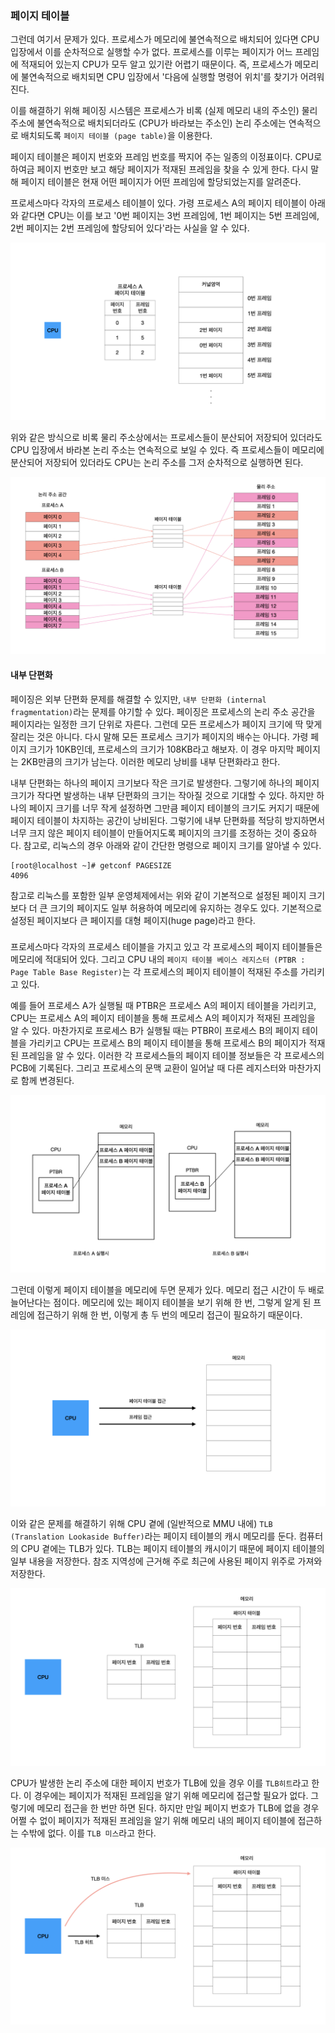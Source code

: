 ### 페이지 테이블
그런데 여기서 문제가 있다. 프로세스가 메모리에 불연속적으로 배치되어 있다면 CPU 입장에서 이를 순차적으로 실행할 수가 없다. 프로세스를 이루는 페이지가 어느 프레임에 적재되어 있는지 CPU가 모두 알고 있기란 어렵기 때문이다. 즉, 프로세스가 메모리에 불연속적으로 배치되면 CPU 입장에서 '다음에 실행할 명령어 위치'를 찾기가 어려워진다.

이를 해결하기 위해 페이징 시스템은 프로세스가 비록 (실제 메모리 내의 주소인) 물리 주소에 불연속적으로 배치되더라도 (CPU가 바라보는 주소인) 논리 주소에는 연속적으로 배치되도록 `페이지 테이블 (page table)`을 이용한다.

페이지 테이블은 페이지 번호와 프레임 번호를 짝지어 주는 일종의 이정표이다. CPU로 하여금 페이지 번호만 보고 해당 페이지가 적재된 프레임을 찾을 수 있게 한다. 다시 말해 페이지 테이블은 현재 어떤 페이지가 어떤 프레임에 할당되었는지를 알려준다.

프로세스마다 각자의 프로세스 테이블이 있다. 가령 프로세스 A의 페이지 테이블이 아래와 같다면 CPU는 이를 보고 '0번 페이지는 3번 프레임에, 1번 페이지는 5번 프레임에, 2번 페이지는 2번 프레임에 할당되어 있다'라는 사실을 알 수 있다.

![페이지 테이블.001.jpeg](<images/페이지 테이블.001.jpeg>)

위와 같은 방식으로 비록 물리 주소상에서는 프로세스들이 분산되어 저장되어 있더라도 CPU 입장에서 바라본 논리 주소는 연속적으로 보일 수 있다. 즉 프로세스들이 메모리에 분산되어 저장되어 있더라도 CPU는 논리 주소를 그저 순차적으로 실행하면 된다.

![페이지 테이블.002.jpeg](<images/페이지 테이블.002.jpeg>)

#### 내부 단편화
페이징은 외부 단편화 문제를 해결할 수 있지만, `내부 단편화 (internal fragmentation)`라는 문제를 야기할 수 있다. 페이징은 프로세스의 논리 주소 공간을 페이지라는 일정한 크기 단위로 자른다. 그런데 모든 프로세스가 페이지 크기에 딱 맞게 잘리는 것은 아니다. 다시 말해 모든 프로세스 크기가 페이지의 배수는 아니다. 가령 페이지 크기가 10KB인데, 프로세스의 크기가 108KB라고 해보자. 이 경우 마지막 페이지는 2KB만큼의 크기가 남는다. 이러한 메모리 낭비를 내부 단편화라고 한다.

내부 단편화는 하나의 페이지 크기보다 작은 크기로 발생한다. 그렇기에 하나의 페이지 크기가 작다면 발생하는 내부 단편화의 크기는 작아질 것으로 기대할 수 있다. 하지만 하나의 페이지 크기를 너무 작게 설정하면 그만큼 페이지 테이블의 크기도 커지기 때문에 페이지 테이블이 차지하는 공간이 낭비된다. 그렇기에 내부 단편화를 적당히 방지하면서 너무 크지 않은 페이지 테이블이 만들어지도록 페이지의 크기를 조정하는 것이 중요하다. 참고로, 리눅스의 경우 아래와 같이 간단한 명령으로 페이지 크기를 알아낼 수 있다.

```linux
[root@localhost ~]# getconf PAGESIZE
4096
```

참고로 리눅스를 포함한 일부 운영체제에서는 위와 같이 기본적으로 설정된 페이지 크기보다 더 큰 크기의 페이지도 일부 허용하여 메모리에 유지하는 경우도 있다. 기본적으로 설정된 페이지보다 큰 페이지를 대형 페이지(huge page)라고 한다.

### 

프로세스마다 각자의 프로세스 테이블을 가지고 있고 각 프로세스의 페이지 테이블들은 메모리에 적대되어 있다. 그리고 CPU 내의 `페이지 테이블 베이스 레지스터 (PTBR : Page Table Base Register)`는 각 프로세스의 페이지 테이블이 적재된 주소를 가리키고 있다.

예를 들어 프로세스 A가 실행될 때 PTBR은 프로세스 A의 페이지 테이블을 가리키고, CPU는 프로세스 A의 페이지 테이블을 통해 프로세스 A의 페이지가 적재된 프레임을 알 수 있다. 마찬가지로 프로세스 B가 실행될 때는 PTBR이 프로세스 B의 페이지 테이블을 가리키고 CPU는 프로세스 B의 페이지 테이블을 통해 프로세스 B의 페이지가 적재된 프레임을 알 수 있다. 이러한 각 프로세스들의 페이지 테이블 정보들은 각 프로세스의 PCB에 기록된다. 그리고 프로세스의 문맥 교환이 일어날 때 다른 레지스터와 마찬가지로 함께 변경된다.

![페이지 테이블.003.jpeg](<images/페이지 테이블.003.jpeg>)

그런데 이렇게 페이지 테이블을 메모리에 두면 문제가 있다. 메모리 접근 시간이 두 배로 늘어난다는 점이다. 메모리에 있는 페이지 테이블을 보기 위해 한 번, 그렇게 알게 된 프레임에 접근하기 위해 한 번, 이렇게 총 두 번의 메모리 접근이 필요하기 때문이다.

![페이지 테이블.004.jpeg](<images/페이지 테이블.004.jpeg>)

이와 같은 문제를 해결하기 위해 CPU 곁에 (일반적으로 MMU 내에) `TLB (Translation Lookaside Buffer)`라는 페이지 테이블의 캐시 메모리를 둔다. 컴퓨터의 CPU 곁에는 TLB가 있다. TLB는 페이지 테이블의 캐시이기 때문에 페이지 테이블의 일부 내용을 저장한다. 참조 지역성에 근거해 주로 최근에 사용된 페이지 위주로 가져와 저장한다.

![페이지 테이블.005.jpeg](<images/페이지 테이블.005.jpeg>)

CPU가 발생한 논리 주소에 대한 페이지 번호가 TLB에 있을 경우 이를 `TLB히트`라고 한다. 이 경우에는 페이지가 적재된 프레임을 알기 위해 메모리에 접근할 필요가 없다. 그렇기에 메모리 접근을 한 번만 하면 된다. 하지만 만일 페이지 번호가 TLB에 없을 경우 어쩔 수 없이 페이지가 적재된 프레임을 알기 위해 메모리 내의 페이지 테이블에 접근하는 수밖에 없다. 이를 `TLB 미스`라고 한다.

![페이지 테이블.006.jpeg](<images/페이지 테이블.006.jpeg>)

